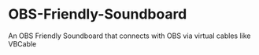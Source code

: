 # OBS-Friendly-Soundboard
An OBS Friendly Soundboard that connects with OBS via virtual cables like VBCable
